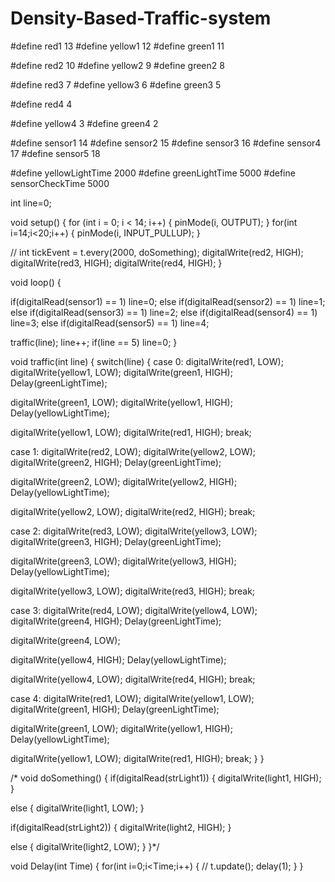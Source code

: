 # Density-Based-Traffic-system
#define red1 13
#define yellow1 12
#define green1 11

#define red2 10
#define yellow2 9
#define green2 8

#define red3 7
#define yellow3 6
#define green3 5

#define red4 4

#define yellow4 3
#define green4 2

#define sensor1 14
#define sensor2 15
#define sensor3 16
#define sensor4 17
#define sensor5 18

#define yellowLightTime 2000
#define greenLightTime 5000
#define sensorCheckTime 5000

int line=0;

void setup()
{
for (int i = 0; i &lt; 14; i++)
{
pinMode(i, OUTPUT);
}
for(int i=14;i&lt;20;i++)
{
pinMode(i, INPUT_PULLUP);
}

// int tickEvent = t.every(2000, doSomething);
digitalWrite(red2, HIGH);
digitalWrite(red3, HIGH);
digitalWrite(red4, HIGH);
}

void loop()
{

if(digitalRead(sensor1) == 1)
line=0;
else if(digitalRead(sensor2) == 1)
line=1;
else if(digitalRead(sensor3) == 1)
line=2;
else if(digitalRead(sensor4) == 1)
line=3;
else if(digitalRead(sensor5) == 1)
line=4;

traffic(line);
line++;
if(line == 5)
line=0;
}

void traffic(int line)
{
switch(line)
{
case 0:
digitalWrite(red1, LOW);
digitalWrite(yellow1, LOW);
digitalWrite(green1, HIGH);
Delay(greenLightTime);

digitalWrite(green1, LOW);
digitalWrite(yellow1, HIGH);
Delay(yellowLightTime);

digitalWrite(yellow1, LOW);
digitalWrite(red1, HIGH);
break;

case 1:
digitalWrite(red2, LOW);
digitalWrite(yellow2, LOW);
digitalWrite(green2, HIGH);
Delay(greenLightTime);

digitalWrite(green2, LOW);
digitalWrite(yellow2, HIGH);
Delay(yellowLightTime);

digitalWrite(yellow2, LOW);
digitalWrite(red2, HIGH);
break;

case 2:
digitalWrite(red3, LOW);
digitalWrite(yellow3, LOW);
digitalWrite(green3, HIGH);
Delay(greenLightTime);

digitalWrite(green3, LOW);
digitalWrite(yellow3, HIGH);
Delay(yellowLightTime);

digitalWrite(yellow3, LOW);
digitalWrite(red3, HIGH);
break;

case 3:
digitalWrite(red4, LOW);
digitalWrite(yellow4, LOW);
digitalWrite(green4, HIGH);
Delay(greenLightTime);

digitalWrite(green4, LOW);

digitalWrite(yellow4, HIGH);
Delay(yellowLightTime);

digitalWrite(yellow4, LOW);
digitalWrite(red4, HIGH);
break;

case 4:
digitalWrite(red1, LOW);
digitalWrite(yellow1, LOW);
digitalWrite(green1, HIGH);
Delay(greenLightTime);

digitalWrite(green1, LOW);
digitalWrite(yellow1, HIGH);
Delay(yellowLightTime);

digitalWrite(yellow1, LOW);
digitalWrite(red1, HIGH);
break;
}
}

/* void doSomething()
{
if(digitalRead(strLight1))
{
digitalWrite(light1, HIGH);
}

else
{
digitalWrite(light1, LOW);
}

if(digitalRead(strLight2))
{
digitalWrite(light2, HIGH);
}

else
{
digitalWrite(light2, LOW);
}
}*/

void Delay(int Time)
{
for(int i=0;i&lt;Time;i++)
{
// t.update();
delay(1);
}
}
